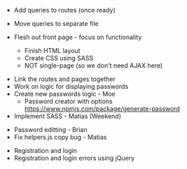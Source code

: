 <!-- * Create database tables - Moe
* Create seeds - Moe
  * 2 orgs
  * 2-3 users per org
  * 3-4 passwords per org -->
<!-- * Create wireframe diagram of website (like a template) - Brian
* Create routes - as single page app - Matias -->
<!-- * Create queries 
  * SELECT the following FROM passwords that match organization: - Matias
    * SELECT all passwords
    * SELECT passwords based on category
    * SELECT passwords based on search bar
  * LOGIN query (see if user and pw match)
  * NEW USER query to add to DB -->
* Add queries to routes (once ready)
* Move queries to separate file

* Flesh out front page - focus on functionality
  * Finish HTML layout
  * Create CSS using SASS
  * NOT single-page (so we don't need AJAX here)
<!-- * Create passwords page -
  * Create HTML layout - Moe
  * Create CSS using SASS - Moe
  * Use JQuery and AJAX to render the passwords - Matias -->
<!-- * Create simple login page HTML and CSS - Brian -->
<!-- * Create simple registration page for new users - Brian -->
<!-- * Add login and registration buttons to the home page - Brian ?  -->

* Link the routes and pages together 
  <!-- * Categories - Matias -->
* Work on logic for displaying passwords
  <!-- * Categories - Matias -->
* Create new passwords logic - Moe
  * Password creator with options https://www.npmjs.com/package/generate-password
* Implement SASS - Matias (Weekend)
<!-- * Name and Org query for database - Brian  -->
* Password editting - Brian
* Fix helpers.js copy bug - Matias



<!-- Stretch -->
* Registration and login
* Registration and login errors using jQuery
